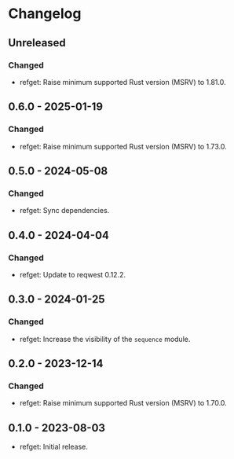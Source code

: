 # Changelog

## Unreleased

### Changed

  * refget: Raise minimum supported Rust version (MSRV) to 1.81.0.

## 0.6.0 - 2025-01-19

### Changed

  * refget: Raise minimum supported Rust version (MSRV) to 1.73.0.

## 0.5.0 - 2024-05-08

### Changed

  * refget: Sync dependencies.

## 0.4.0 - 2024-04-04

### Changed

  * refget: Update to reqwest 0.12.2.

## 0.3.0 - 2024-01-25

### Changed

  * refget: Increase the visibility of the `sequence` module.

## 0.2.0 - 2023-12-14

### Changed

  * refget: Raise minimum supported Rust version (MSRV) to 1.70.0.

## 0.1.0 - 2023-08-03

  * refget: Initial release.

